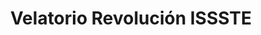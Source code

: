 ---
title: "Velatorio Revolución ISSSTE"
url: /mexico/velatorio-revolucion-issste/
shop: directores de funerarias
---